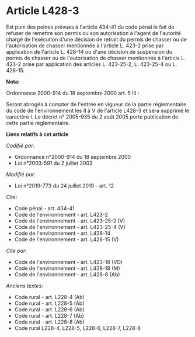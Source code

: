# Article L428-3

Est puni des peines prévues à l'article 434-41 du code pénal le fait de refuser de remettre son permis ou son autorisation à
l'agent de l'autorité chargé de l'exécution d'une décision de retrait du permis de chasser ou de l'autorisation de chasser
mentionnée à l'article L. 423-2 prise par application de l'article L. 428-14 ou d'une décision de suspension du permis de
chasser ou de l'autorisation de chasser mentionnée à l'article L. 423-2 prise par application des articles L. 423-25-2, L.
423-25-4 ou L. 428-15.

**Nota:**

Ordonnance 2000-914 du 18 septembre 2000 art. 5 III : 

Seront abrogés à compter de l'entrée en vigueur de la partie réglementaire du code de l'environnement les II à V de l'article
L428-3 et sera supprimé le caractère I. Le décret n° 2005-935 du 2 août 2005 porte publication de cette partie réglementaire.

**Liens relatifs à cet article**

_Codifié par_:

  - Ordonnance n°2000-914 du 18 septembre 2000
  - Loi n°2003-591 du 2 juillet 2003

_Modifié par_:

  - Loi n°2019-773 du 24 juillet 2019 - art. 12

_Cite_:

  - Code pénal - art. 434-41
  - Code de l'environnement - art. L423-2
  - Code de l'environnement - art. L423-25-2 (V)
  - Code de l'environnement - art. L423-25-4 (V)
  - Code de l'environnement - art. L428-14
  - Code de l'environnement - art. L428-15 (V)

_Cité par_:

  - Code de l'environnement - art. L423-18 (VD)
  - Code de l'environnement - art. L428-18 (M)
  - Code de l'environnement - art. L428-8 (Ab)

_Anciens textes_:

  - Code rural - art. L228-4 (Ab)
  - Code rural - art. L228-5 (Ab)
  - Code rural - art. L228-6 (Ab)
  - Code rural - art. L228-7 (Ab)
  - Code rural - art. L228-8 (Ab)
  - Code rural L228-4, L228-5, L228-6, L228-7, L228-8
